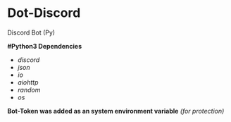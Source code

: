 # Dot-Discord
Discord Bot (Py)

**#Python3 Dependencies**
* *discord*
* *json*
* *io*
* *aiohttp*
* *random*
* *os*

**Bot-Token was added as an system environment variable** *(for protection)*
